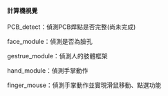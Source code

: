#### 計算機視覺

PCB_detect：偵測PCB焊點是否完整(尚未完成)

face_module：偵測是否為臉孔

gestrue_module：偵測人的肢體框架

hand_module：偵測手掌動作

finger_mouse：偵測手掌動作並實現滑鼠移動、點選功能
